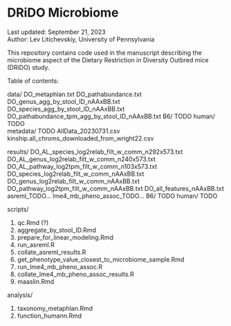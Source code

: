 # DRiDO Microbiome

Last updated: September 21, 2023  
Author: Lev Litichevskiy, University of Pennsylvania  

This repository contains code used in the manuscript describing the microbiome aspect of the Dietary Restriction in Diversity Outbred mice (DRiDO) study.

Table of contents:

data/
    DO_metaphlan.txt
    DO_pathabundance.txt
    DO_genus_agg_by_stool_ID_nAAxBB.txt
    DO_species_agg_by_stool_ID_nAAxBB.txt
    DO_pathabundance_tpm_agg_by_stool_ID_nAAxBB.txt
    B6/
        TODO
    human/
        TODO       
    metadata/
        TODO
    AllData_20230731.csv
    kinship.all_chroms_downloaded_from_wright22.csv
 
results/
    DO_AL_species_log2relab_filt_w_comm_n292x573.txt
    DO_AL_genus_log2relab_filt_w_comm_n240x573.txt
    DO_AL_pathway_log2tpm_filt_w_comm_n103x573.txt
    DO_species_log2relab_filt_w_comm_nAAxBB.txt
    DO_genus_log2relab_filt_w_comm_nAAxBB.txt
    DO_pathway_log2tpm_filt_w_comm_nAAxBB.txt
    DO_all_features_nAAxBB.txt
    asreml_TODO...
    lme4_mb_pheno_assoc_TODO...
    B6/
        TODO
    human/
        TODO

scripts/
1. qc.Rmd (?) 
2. aggregate_by_stool_ID.Rmd
3. prepare_for_linear_modeling.Rmd
4. run_asreml.R
5. collate_asreml_results.R
6. get_phenotype_value_closest_to_microbiome_sample.Rmd
7. run_lme4_mb_pheno_assoc.R 
8. collate_lme4_mb_pheno_assoc_results.R
9. maaslin.Rmd

analysis/
1. taxonomy_metaphlan.Rmd
2. function_humann.Rmd

